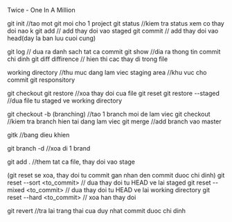 Twice - One In A Million

git init //tao mot git moi cho 1 project
git status //kiem tra status xem co thay doi nao k
git add // add thay doi vao staged
git commit // add thay doi vao head(day la ban luu cuoi cung)

git log // dua ra danh sach tat ca commit
git show //dia ra thong tin commit chi dinh
git diff diffirence // hien thi cac thay di trong file

working directory //thu muc dang lam viec
staging area  //khu vuc cho commit
git responsitory

git checkout  git restore <file> //xoa thay doi cua file
git reset     git restore --staged <file> //dua file tu staged ve working directory

git checkout -b <branch> (branching) //tao 1 branch moi de lam viec
git checkout <branch> //kiem tra branch hien tai dang lam viec
git merge //add branch vao master

gitk //bang dieu khien

git branch -d <branch> //xoa di 1 brand

git add . //them tat ca file, thay doi vao stage

(git reset se xoa, thay doi tu commit gan nhan den commit duoc chi dinh)
git reset --sort <to_commit> // dua thay doi tu HEAD ve lai staged
git reset --mixed <to_commit> // dua thay doi tu HEAD ve lai working directory
git reset --hard <to_commit> // xoa han thay doi

git revert <commit> //tra lai trang thai cua duy nhat commit duoc chi dinh